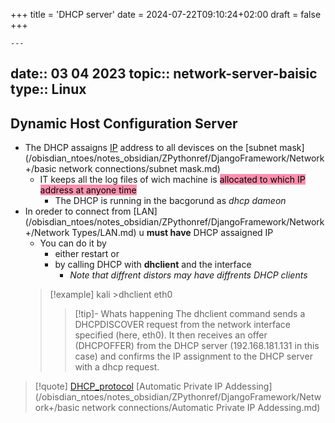 +++
title = 'DHCP server'
date = 2024-07-22T09:10:24+02:00
draft = false
+++

    ---
date:: 03 04 2023
topic:: network-server-baisic 
type:: Linux
---
## Dynamic Host Configuration Server
- The DHCP assaigns [IP](/obisdian_ntoes/notes_obsidian/ZPythonref/DjangoFramework/Network+/Ref_OSI/IP.md) address to all devisces on the [subnet mask](/obisdian_ntoes/notes_obsidian/ZPythonref/DjangoFramework/Network+/basic network connections/subnet mask.md)
	- IT keeps all the log files of wich machine is
		<mark style="background: #FF5582A6;">allocated to which IP address at anyone time</mark> 
		- The DHCP is running in the bacgorund as *dhcp dameon*
- In oreder to connect from [LAN](/obisdian_ntoes/notes_obsidian/ZPythonref/DjangoFramework/Network+/Network Types/LAN.md) u **must have** DHCP assaigned IP 
	- You can do it by
		- either restart or 
		- by calling DHCP with **dhclient** and the interface 
			- *Note that diffrent distors may have diffrents DHCP clients*
   >[!example] 
   >kali >dhclient eth0
   >>[!tip]- Whats happening 
   >>The dhclient command sends a DHCPDISCOVER request from the network
interface specified (here, eth0). 
It then receives an offer (DHCPOFFER) from the
DHCP server (192.168.181.131 in this case) and confirms the IP assignment to the DHCP server with a dhcp request.




> [!quote] [DHCP_protocol](/protocols/DHCP_protocol.md) 
> [Automatic Private IP Addessing](/obisdian_ntoes/notes_obsidian/ZPythonref/DjangoFramework/Network+/basic network connections/Automatic Private IP Addessing.md) 